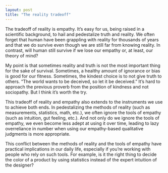 ```yaml
---
layout: post
title: "The reality tradeoff"
---
```


The tradeoff of reality is empathy. It’s easy for us, being raised in a scientific background, to hail and pedestalize truth and reality. We often forget that human have been grappling with reality for thousands of years and that we do survive even though we are still far from knowing reality. In contrast, will human still survive if we lose our empathy or, at least, our theory of mind? 

My point is that sometimes reality and truth is not the most important thing for the sake of survival. Sometimes, a healthy amount of ignorance or bias is good for our fitness. Sometimes, the kindest choice is to not give truth to others. “The world wants to be deceived, so let it be deceived.” It’s hard to approach the previous proverb from the position of kindness and not sociopathy. But I think it’s worth the try.

This tradeoff of reality and empathy also extends to the instruments we use to achieve both ends. In pedestalizing the methods of reality (such as measurements, statistics, math, etc.), we often ignore the tools of empathy (such as intuition, gut feeling, etc.). And not only do we ignore the tools of empathy, we even become less adept at using it over time, leading to lazy overreliance in number when using our empathy-based qualitative judgments is more appropriate.

This conflict between the methods of reality and the tools of empathy have practical implications in our daily life, especially if you’re working with people who rely on such tools. For example, is it the right thing to decide the color of a product by using statistics instead of the expert intuition of the designer? 
